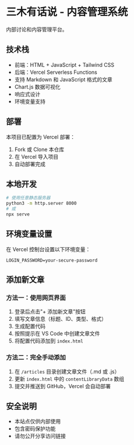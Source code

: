 # 三木有话说 - 内容管理系统

内部讨论和内容管理平台。

## 技术栈

- 前端：HTML + JavaScript + Tailwind CSS
- 后端：Vercel Serverless Functions
- 支持 Markdown 和 JavaScript 格式的文章
- Chart.js 数据可视化
- 响应式设计
- 环境变量支持

## 部署

本项目已配置为 Vercel 部署：

1. Fork 或 Clone 本仓库
2. 在 Vercel 导入项目
3. 自动部署完成

## 本地开发

```bash
# 使用任意静态服务器
python3 -m http.server 8000
# 或
npx serve
```

## 环境变量设置

在 Vercel 控制台设置以下环境变量：

```
LOGIN_PASSWORD=your-secure-password
```

## 添加新文章

### 方法一：使用网页界面
1. 登录后点击"+ 添加新文章"按钮
2. 填写文章信息（标题、ID、类型、格式）
3. 生成配置代码
4. 按照提示在 VS Code 中创建文章文件
5. 将配置代码添加到 `index.html`

### 方法二：完全手动添加
1. 在 `/articles` 目录创建文章文件（.md 或 .js）
2. 更新 `index.html` 中的 `contentLibraryData` 数组
3. 提交并推送到 GitHub，Vercel 会自动部署

## 安全说明

- 本站点仅供内部使用
- 包含密码保护功能
- 请勿公开分享访问链接
